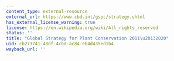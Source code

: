 ```yaml
---
content_type: external-resource
external_url: https://www.cbd.int/gspc/strategy.shtml
has_external_license_warning: true
license: https://en.wikipedia.org/wiki/All_rights_reserved
status: ''
title: "Global Strategy for Plant Conservation 2011\u20132020"
uid: cb273741-48df-4cbd-ac84-eb4d435ed1b4
wayback_url: ''
---
```


